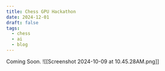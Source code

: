 ```yaml
---
title: Chess GPU Hackathon
date: 2024-12-01
draft: false
tags:
  - chess
  - ai
  - blog
---
```

Coming Soon.
![[Screenshot 2024-10-09 at 10.45.28AM.png]]
